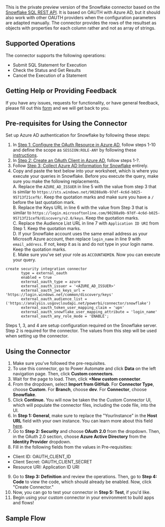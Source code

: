This is the private preview version of the Snowflake connector based on the [Snowflake SQL REST API](https://docs.snowflake.com/en/developer-guide/sql-api/index.html). It is based on OAUTH with Azure AD, but it should also work with other OAUTH providers when the configuration parameters are adapted manually. The connector provides the rows of the resultset as objects with properties for each column rather and not as array of strings. 

## Supported Operations
The connector supports the following operations:
- Submit SQL Statement for Execution
- Check the Status and Get Results
- Cancel the Execution of a Statement

## Getting Help or Providing Feedback
If you have any issues, requests for functionality, or have general feedback, please fill out this [form](http://aka.ms/snowflakeconnector) and we will get back to you. 

## Pre-requisites for Using the Connector
Set up Azure AD authentication for Snowflake by following these steps:
1. In [Step 1: Configure the OAuth Resource in Azure AD](https://docs.snowflake.com/en/user-guide/oauth-azure.html#step-1-configure-the-oauth-resource-in-azure-ad), follow steps 1-10 and define the scope as `SESSION:ROLE-ANY` by following these [instructions](https://docs.snowflake.com/en/user-guide/oauth-azure.html#using-any-role-with-external-oauth).
2. In [Step 2: Create an OAuth Client in Azure AD](https://docs.snowflake.com/en/user-guide/oauth-azure.html#step-2-create-an-oauth-client-in-azure-ad), follow steps 1-?.
3. Follow [Step 3: Collect Azure AD Information for Snowflake](https://docs.snowflake.com/en/user-guide/oauth-azure.html#step-3-collect-azure-ad-information-for-snowflake) entirely. 
4. Copy and paste the text below into your worksheet, which is where you execute your queries in Snowflake. Before you execute the query, make sure you make the following replacements.  
A. Replace the `AZURE_AD_ISSUER` in line 5 with the value from step 3 that is similar to `https://sts.windows.net/90288a9b-97df-4c6d-b025-95713f21cef9/`. Keep the quotation marks and make sure you have a `/` before the last quotation mark.  
B. Replace the Keys URL in line 6 with the value from Step 3 that is similar to `https://login.microsoftonline.com/90288a9b-97df-4c6d-b025-95713f21cef9/discovery/v2.0/keys`. Keep the quotation marks.  
C. Replace the Audience List URL in line 7 with `Application ID URI` from Step 1. Keep the quotation marks.   
D. If your Snowflake account uses the same email address as your Microsoft Azure account, then replace `login_name` in line 9 with `email_address`. If not, keep it as is and do not type in your login name. Keep the quotation marks.  
E. Make sure you've set your role as `ACCOUNTADMIN`. Now you can execute your query.  

```
create security integration connector
       type = external_oauth
       enabled = true
       external_oauth_type = azure
       external_oauth_issuer = '<AZURE_AD_ISSUER>'     
       external_oauth_jws_keys_url = 'https://login.windows.net/common/discovery/keys'
       external_oauth_audience_list = ('https://analysis.usgovcloudapi.net/powerbi/connector/snowflake')
       external_oauth_token_user_mapping_claim = 'upn'
       external_oauth_snowflake_user_mapping_attribute = 'login_name'
       external_oauth_any_role_mode = 'ENABLE';
```

Steps 1, 3, and 4 are setup configuration required on the Snowflake server. 
Step 2 is required for the connector. The values from this step will be used when setting up the connector.

## Using the Connector
1. Make sure you've followed the pre-requisites.
2. To use this connector, go to Power Automate and click **Data** on the left navigation page. Then, click **Custom connectors**.
3. Wait for the page to load. Then, click **+New custom connector**. 
4. From the dropdown, select **Import from GitHub**. For **Connector Type**, choose **Custom**. For **Branch**, choose **dev**. For **Connector**, choose **Snowflake**.
5. Click **Continue.** You will now be taken the the Custom Connector UI, which will populate the connector files, including the code file, into the UI.
6. In **Step 1: General**, make sure to replace the "YourInstance" in the **Host URL** field with your own instance. You can learn more about this field [here](https://docs.snowflake.com/en/user-guide/client-redirect.html#introduction-to-client-redirect).
7. Go to **Step 2: Security** and choose **OAuth 2.0** from the dropdown. Then, in the OAuth 2.0 section, choose **Azure Active Directory** from the **Identity Provider** dropdown. 
8. Fill in the following fields from the values in Pre-requisities:
-	Client ID: OAUTH_CLIENT_ID
-	Client Secret: OAUTH_CLIENT_SECRET
-	Resource URI: Application ID URI
9. Go to **Step 3: Definition** and review the operations. Then, go to **Step 4: Code** to view the code, which should already be enabled. Now, click "Create Connector."
10. Now, you can go to test your connector in **Step 5: Test**, if you'd like.
11. Begin using your custom connector in your environment to build apps and flows! 

## Sample Flow


